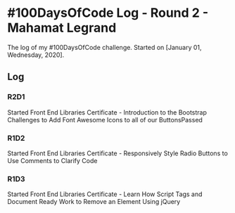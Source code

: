 # #100DaysOfCode Log - Round 2 - Mahamat Legrand

The log of my #100DaysOfCode challenge. Started on [January 01, Wednesday, 2020].

## Log

### R2D1

Started Front End Libraries Certificate - Introduction to the Bootstrap Challenges to Add Font Awesome Icons to all of our ButtonsPassed

### R1D2

Started Front End Libraries Certificate - Responsively Style Radio Buttons to Use Comments to Clarify Code

### R1D3

Started Front End Libraries Certificate - Learn How Script Tags and Document Ready Work to Remove an Element Using jQuery
